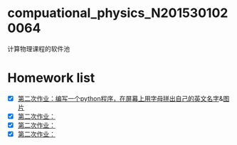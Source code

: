 # compuational_physics_N2015301020064
计算物理课程的软件池
# Homework list        
 - [x] [第二次作业：编写一个python程序，在屏幕上用字母拼出自己的英文名字]()&[图片]()
 - [x] [第二次作业：]()
 - [x] [第二次作业：]()
 - [x] [第二次作业：]()

